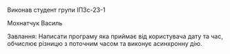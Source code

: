 Виконав студент групи ІПЗс-23-1

Мохнатчук Василь

Завлання: Написати програму яка приймає від користувача дату та час, обчислює різницю з поточним часом та виконує асинхронну дію.